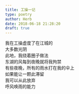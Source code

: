 ```yaml
---  
title: 工操一记  
type: poetry  
author: Herb  
date: 2018-06-18 21:28:20  
draft: true
---  
```

我在工操虚度了在江城的  
大多数光阴  
此地，我绕着圈子做法  
东湖的风每到夜晚就将我拘禁  
有些夜晚，所有的雨水打在我的伞上  
如果能让一颗此滞留  
我可以从此放弃  
呼风唤雨的能力